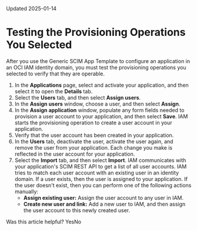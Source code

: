 Updated 2025-01-14
# Testing the Provisioning Operations You Selected
After you use the Generic SCIM App Template to configure an application in an OCI IAM identity domain, you must test the provisioning operations you selected to verify that they are operable.
  1. In the **Applications** page, select and activate your application, and then select it to open the **Details** tab.
  2. Select the **Users** tab, and then select **Assign users**.
  3. In the **Assign users** window, choose a user, and then select **Assign**.
  4. In the **Assign application** window, populate any form fields needed to provision a user account to your application, and then select **Save**. IAM starts the provisioning operation to create a user account in your application.
  5. Verify that the user account has been created in your application.
  6. In the **Users** tab, deactivate the user, activate the user again, and remove the user from your application. Each change you make is reflected in the user account for your application.
  7. Select the **Import** tab, and then select **Import**.
IAM communicates with your application's SCIM REST API to get a list of all user accounts. IAM tries to match each user account with an existing user in an identity domain. If a user exists, then the user is assigned to your application. If the user doesn't exist, then you can perform one of the following actions manually:
     * **Assign existing user:** Assign the user account to any user in IAM.
     * **Create new user and link:** Add a new user to IAM, and then assign the user account to this newly created user.


Was this article helpful?
YesNo

